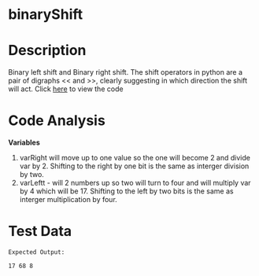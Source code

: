 # binaryShift

Description 
=============

Binary left shift and Binary right shift. The shift  operators in python are a pair of digraphs << and >>, clearly suggesting in which direction the shift will act. Click [here](https://github.com/Fran0616/binaryShift/blob/master/binaryShift.py) to view the code

Code Analysis 
===============

**Variables**

1. varRight will move up to one value so the one will become 2 and divide var by 2. Shifting to the right by one bit is the same as interger division by two.
2. varLeftt - will 2 numbers up so two will turn to four and will multiply var by 4 which will be 17. Shifting to the left by two bits is the same as interger multiplication by four. 

Test Data 
===========

```
Expected Output:

17 68 8

```


